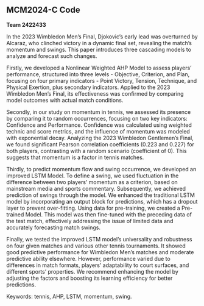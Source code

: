 ## MCM2024-C Code

**Team 2422433**

In the 2023 Wimbledon Men’s Final, Djokovic’s early lead was overturned by Alcaraz, who clinched victory in a dynamic final set, revealing the match’s momentum and swings. This paper introduces three cascading models to analyze and forecast such changes.

Firstly, we developed a Nonlinear Weighted AHP Model to assess players’ performance, structured into three levels - Objective, Criterion, and Plan, focusing on four primary indicators - Point Victory, Tension, Technique, and Physical Exertion, plus secondary indicators. Applied to the 2023 Wimbledon Men’s Final, its effectiveness was confirmed by comparing model outcomes with actual match conditions.

Secondly, in our study on momentum in tennis, we assessed its presence by comparing it to random occurrences, focusing on two key indicators: Confidence and Performance. Confidence was calculated using weighted technic and score metrics, and the influence of momentum was modeled with exponential decay. Analyzing the 2023 Wimbledon Gentlemen’s Final, we found significant Pearson correlation coefficients (0.223 and 0.227) for both players, contrasting with a random scenario (coefficient of 0). This suggests that momentum is a factor in tennis matches.

Thirdly, to predict momentum flow and swing occurrence, we developed an improved LSTM Model. To define a swing, we used fluctuation in the difference between two players’ momentum as a criterion, based on mainstream media and sports commentary. Subsequently, we achieved prediction of swings through the model. We enhanced the traditional LSTM model by incorporating an output block for predictions, which has a dropout layer to prevent over-fitting. Using data for pre-training, we created a Pre-trained Model. This model was then fine-tuned with the preceding data of the test match, effectively addressing the issue of limited data and accurately forecasting match swings.

Finally, we tested the improved LSTM model’s universality and robustness on four given matches and various other tennis tournaments. It showed good predictive performance for Wimbledon Men’s matches and moderate predictive ability elsewhere. However, performance varied due to differences in match formats, players’ adaptability to court surfaces, and different sports’ properties. We recommend enhancing the model by adjusting the factors and boosting its learning efficiency for better predictions.

Keywords: tennis, AHP, LSTM, momentum, swing.